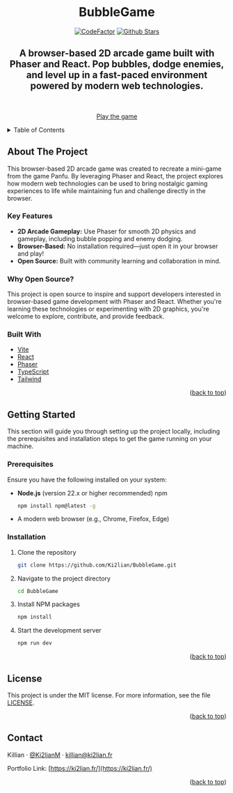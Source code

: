 <!-- VScode: CTRL + SHIFT + V -->

<a id="readme-top"></a>

<div align="center">
	<h1>BubbleGame</h1>
	<a href="https://www.codefactor.io/repository/github/ki2lian/bubblegame"><img src="https://www.codefactor.io/repository/github/ki2lian/bubblegame/badge" alt="CodeFactor" /></a>
	<a href="https://github.com/Ki2lian/BubbleGame"><img src="https://badgen.net/github/stars/Ki2lian/BubbleGame?color=yellow" alt="Github Stars"/></a>
    <h2>A browser-based 2D arcade game built with Phaser and React. Pop bubbles, dodge enemies, and level up in a fast-paced environment powered by modern web technologies.</h2>
</div>

<br />

<div align="center">
  <p align="center">
    <a href="https://bubblegame.ki2lian.fr">Play the game</a>
  </p>
</div>

<details>
  <summary>Table of Contents</summary>
  <ol>
    <li>
      <a href="#about-the-project">About The Project</a>
      <ul>
        <li><a href="#key-features">Key Features</a></li>
        <li><a href="#why-open-source">Why Open Source?</a></li>
        <li><a href="#built-with">Built With</a></li>
      </ul>
    </li>
    <li>
      <a href="#getting-started">Getting Started</a>
      <ul>
        <li><a href="#prerequisites">Prerequisites</a></li>
        <li><a href="#installation">Installation</a></li>
      </ul>
    </li>
    <li><a href="#license">License</a></li>
    <li><a href="#contact">Contact</a></li>
  </ol>
</details>

<!-- ABOUT THE PROJECT -->
## About The Project

This browser-based 2D arcade game was created to recreate a mini-game from the game Panfu. By leveraging Phaser and React, the project explores how modern web technologies can be used to bring nostalgic gaming experiences to life while maintaining fun and challenge directly in the browser.

### Key Features
- **2D Arcade Gameplay:** Use Phaser for smooth 2D physics and gameplay, including bubble popping and enemy dodging.
- **Browser-Based:** No installation required—just open it in your browser and play!
- **Open Source:** Built with community learning and collaboration in mind.

### Why Open Source?
This project is open source to inspire and support developers interested in browser-based game development with Phaser and React. Whether you're learning these technologies or experimenting with 2D graphics, you're welcome to explore, contribute, and provide feedback.

### Built With
- [Vite](https://vitejs.dev/)
- [React](https://react.dev/)
- [Phaser](https://phaser.io/)
- [TypeScript](https://www.typescriptlang.org/)
- [Tailwind](https://tailwindcss.com/)

<p align="right">(<a href="#readme-top">back to top</a>)</p>

<!-- GETTING STARTED -->
## Getting Started

This section will guide you through setting up the project locally, including the prerequisites and installation steps to get the game running on your machine.

### Prerequisites

Ensure you have the following installed on your system:
- **Node.js** (version 22.x or higher recommended)
npm
  ```sh
  npm install npm@latest -g
  ```
- A modern web browser (e.g., Chrome, Firefox, Edge)

### Installation

1. Clone the repository
   ```sh
   git clone https://github.com/Ki2lian/BubbleGame.git
   ```

2. Navigate to the project directory
   ```sh
   cd BubbleGame
   ```
3. Install NPM packages
   ```sh
   npm install
   ```

4. Start the development server
   ```sh
   npm run dev
   ```

<p align="right">(<a href="#readme-top">back to top</a>)</p>

<!-- LICENSE -->
## License

This project is under the MIT license. For more information, see the file [LICENSE](LICENSE).

<p align="right">(<a href="#readme-top">back to top</a>)</p>

<!-- CONTACT -->
## Contact

Killian · [@Ki2lianM](https://x.com/ki2lianm) · [killian@ki2lian.fr](mailto:killian@ki2lian.fr)

Portfolio Link: [https://ki2lian.fr/](https://ki2lian.fr/)

<p align="right">(<a href="#readme-top">back to top</a>)</p>
